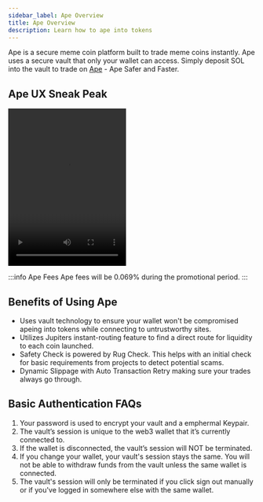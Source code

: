 ```yaml
---
sidebar_label: Ape Overview
title: Ape Overview
description: Learn how to ape into tokens
---
```


<head>
    <title>Ape Overview</title>
</head>

Ape is a secure meme coin platform built to trade meme coins instantly. Ape uses a secure vault that only your wallet can access. Simply deposit SOL into the vault to trade on [Ape](https://ape.jup.ag) - Ape Safer and Faster.

## Ape UX Sneak Peak
  <video width="240" height="320" controls>
    <source src="/videos/ape-video1.mp4" type="video/mp4" />
  </video>

:::info Ape Fees
Ape fees will be 0.069% during the promotional period.
:::

## Benefits of Using Ape

- Uses vault technology to ensure your wallet won't be compromised apeing into tokens while connecting to untrustworthy sites.
- Utilizes Jupiters instant-routing feature to find a direct route for liquidity to each coin launched.
- Safety Check is powered by Rug Check. This helps with an initial check for basic requirements from projects to detect potential scams.
- Dynamic Slippage with Auto Transaction Retry making sure your trades always go through.

## Basic Authentication FAQs

1. Your password is used to encrypt your vault and a emphermal Keypair.
2. The vault&rsquo;s session is unique to the web3 wallet that it&rsquo;s currently connected to.
3. If the wallet is disconnected, the vault&rsquo;s session will NOT be terminated.
4. If you change your wallet, your vault's session stays the same. You will not be able to withdraw funds from the vault unless the same wallet is connected.
5. The vault's session will only be terminated if you click sign out manually or if you've logged in somewhere else with the same wallet.